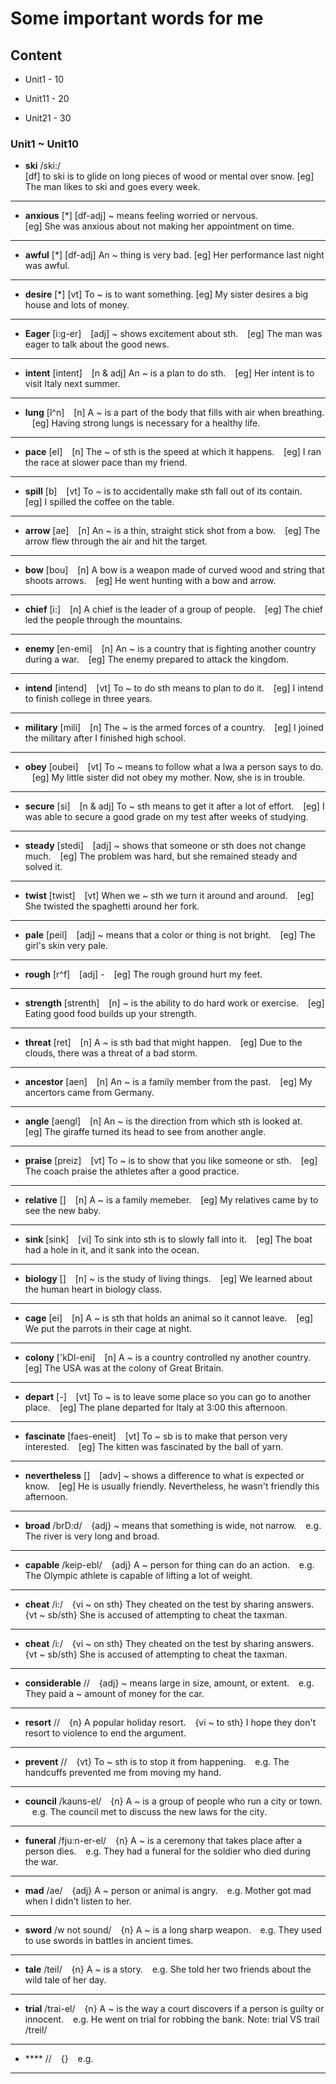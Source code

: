 # Some important words for me

## Content

- Unit1 - 10

- Unit11 - 20

- Unit21 - 30

### Unit1 ~ Unit10

- **ski** /ski:/  
    [df] to ski is to glide on long pieces of wood or mental over snow.
    [eg] The man likes to ski and goes every week.

---

- **anxious** [*]
    [df-adj] ~ means feeling worried or nervous.  
    [eg] She was anxious about not making her appointment on time.

---

- **awful** [*]
    [df-adj] An ~ thing is very bad.
    [eg] Her performance last night was awful.

---

- **desire** [*]
    [vt] To ~ is to want something.
    [eg] My sister desires a big house and lots of money.

---

- **Eager** [i:g-er]
&ensp; [adj] ~ shows excitement about sth.
&ensp; [eg] The man was eager to talk about the good news.

---

- **intent** [intent]
&ensp; [n & adj] An ~ is a plan to do sth.
&ensp; [eg] Her intent is to visit Italy next summer.

---

- **lung** [l^n]
&ensp; [n] A ~ is a part of the body that fills with air when breathing.
&ensp; [eg] Having strong lungs is necessary for a healthy life.

---

- **pace** [eI]
&ensp; [n] The ~ of sth is the speed at which it happens.
&ensp; [eg] I ran the race at slower pace than my friend.

---

- **spill** [b]
&ensp; [vt] To ~ is to accidentally make sth fall out of its contain.
&ensp; [eg] I spilled the coffee on the table.

---

- **arrow** [ae]
&ensp; [n] An ~ is a thin, straight stick shot from a bow.
&ensp; [eg] The arrow flew through the air and hit the target.

---

- **bow** [bou]
&ensp; [n] A bow is a weapon made of curved wood and string that shoots arrows.
&ensp; [eg] He went hunting with a bow and arrow.

---

- **chief** [i:]
&ensp; [n] A chief is the leader of a group of people.
&ensp; [eg] The chief led the people through the mountains.

---

- **enemy** [en-emi]
&ensp; [n] An ~ is a country that is fighting another country during a war.
&ensp; [eg] The enemy prepared to attack the kingdom.

---

- **intend** [intend]
&ensp; [vt] To ~ to do sth means to plan to do it.
&ensp; [eg] I intend to finish college in three years.

---

- **military** [mili]
&ensp; [n] The ~ is the armed forces of a country.
&ensp; [eg] I joined the military after I finished high school.

---

- **obey** [oubei]
&ensp; [vt] To ~ means to follow what a lwa a person says to do.
&ensp; [eg] My little sister did not obey my mother. Now, she is in trouble.

---

- **secure** [si]
&ensp; [n & adj] To ~ sth means to get it after a lot of effort.
&ensp; [eg] I was able to secure a good grade on my test after weeks of studying.

---

- **steady** [stedi]
&ensp; [adj] ~ shows that someone or sth does not change much.
&ensp; [eg] The problem was hard, but she remained steady and solved it.

---

- **twist** [twist]
&ensp; [vt] When we ~ sth we turn it around and around.
&ensp; [eg] She twisted the spaghetti around her fork.

---

- **pale** [peil]
&ensp; [adj] ~ means that a color or thing is not bright.
&ensp; [eg] The girl's skin very pale.

---

- **rough** [r^f]
&ensp; [adj] -
&ensp; [eg] The rough ground hurt my feet.

---

- **strength** [strenth]
&ensp; [n] ~ is the ability to do hard work or exercise.
&ensp; [eg] Eating good food builds up your strength.

---

- **threat** [ret]
&ensp; [n] A ~ is sth bad that might happen.
&ensp; [eg] Due to the clouds, there was a threat of a bad storm.

---

- **ancestor** [aen]
&ensp; [n] An ~ is a family member from the past.
&ensp; [eg] My ancertors came from Germany.

---

- **angle** [aengl]
&ensp; [n] An ~ is the direction from which sth is looked at.
&ensp; [eg] The giraffe turned its head to see from another angle.

---

- **praise** [preiz]
&ensp; [vt] To ~ is to show that you like someone or sth.
&ensp; [eg] The coach praise the athletes after a good practice.

---

- **relative** []
&ensp; [n] A ~ is a family memeber.
&ensp; [eg] My relatives came by to see the new baby.

---

- **sink** [sink]
&ensp; [vi] To sink into sth is to slowly fall into it.
&ensp; [eg] The boat had a hole in it, and it sank into the ocean.

---

- **biology** []
&ensp; [n] ~ is the study of living things.
&ensp; [eg] We learned about the human heart in biology class.

---

- **cage** [ei]
&ensp; [n] A ~ is sth that holds an animal so it cannot leave.
&ensp; [eg] We put the parrots in their cage at night.

---

- **colony** ['kDl-eni]
&ensp; [n] A ~ is a country controlled ny another country.
&ensp; [eg] The USA was at the colony of Great Britain.

---

- **depart** [-]
&ensp; [vt] To ~ is to leave some place so you can go to another place.
&ensp; [eg] The plane departed for Italy at 3:00 this afternoon.

---

- **fascinate** [faes-eneit]
&ensp; [vt] To ~ sb is to make that person very interested.
&ensp; [eg] The kitten was fascinated by the ball of yarn.

---

- **nevertheless** []
&ensp; [adv] ~ shows a difference to what is expected or know.
&ensp; [eg] He is usually friendly. Nevertheless, he wasn't friendly this afternoon.

---

- **broad** /brD:d/
&ensp; {adj} ~ means that something is wide, not narrow.
&ensp; e.g. The river is very long and broad.

---

- **capable** /keip-ebl/
&ensp; {adj} A ~ person for thing can do an action.
&ensp; e.g. The Olympic athlete is capable of lifting a lot of weight.

---

- **cheat** /i:/
&ensp; {vi ~ on sth} They cheated on the test by sharing answers.
&ensp; {vt ~ sb/sth} She is accused of attempting to cheat the taxman.

---

- **cheat** /i:/
&ensp; {vi ~ on sth} They cheated on the test by sharing answers.
&ensp; {vt ~ sb/sth} She is accused of attempting to cheat the taxman.

---

- **considerable** //
&ensp; {adj} ~ means large in size, amount, or extent.
&ensp; e.g. They paid a ~ amount of money for the car.

---

- **resort** //
&ensp; {n} A popular holiday resort.
&ensp; {vi ~ to sth} I hope they don't resort to violence to end the argument.

---

- **prevent** //
&ensp; {vt} To ~ sth is to stop it from happening.
&ensp; e.g. The handcuffs prevented me from moving my hand.

---

- **council** /kauns-el/
&ensp; {n} A ~ is a group of people who run a city or town.
&ensp; e.g. The council met to discuss the new laws for the city.

---

- **funeral** /fju:n-er-el/
&ensp; {n} A ~ is a ceremony that takes place after a person dies.
&ensp; e.g. They had a funeral for the soldier who died during the war.

---

- **mad** /ae/
&ensp; {adj} A ~ person or animal is angry.
&ensp; e.g. Mother got mad when I didn't listen to her.

---

- **sword** /w not sound/
&ensp; {n} A ~ is a long sharp weapon.
&ensp; e.g. They used to use swords in battles in ancient times.

---

- **tale** /teil/
&ensp; {n} A ~ is a story.
&ensp; e.g. She told her two friends about the wild tale of her day.

---

- **trial** /trai-el/
&ensp; {n} A ~ is the way a court discovers if a person is guilty or innocent.
&ensp; e.g. He went on trial for robbing the bank.
Note: trial VS trail /treil/

---

- **** //
&ensp; {}
&ensp; e.g.

---
